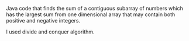 Java code that finds the sum of a contiguous subarray of numbers which has the largest sum from one dimensional array that may contain both positive and negative integers.    

I used divide and conquer algorithm.
